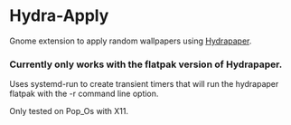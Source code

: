 # Hydra-Apply

Gnome extension to apply random wallpapers using [Hydrapaper](https://hydrapaper.gabmus.org).

### Currently only works with the flatpak version of Hydrapaper.

Uses systemd-run to create transient timers that will run the hydrapaper flatpak with the -r command line option. 

Only tested on Pop_Os with X11.

